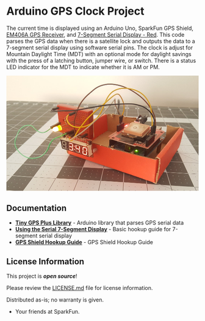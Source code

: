Arduino GPS Clock Project
========================================

The current time is displayed using an Arduino Uno, SparkFun GPS Shield, [EM406A GPS Receiver](https://www.sparkfun.com/products/retired/465), and [7-Segment Serial Display - Red]( https://www.sparkfun.com/products/11441). This code parses the GPS data when there is a satellite lock and outputs the data to a 7-segment serial display using software serial pins. The clock is adjust for Mountain Daylight Time (MDT) with an optional mode for daylight savings with the press of a latching button, jumper wire, or switch. There is a status LED indicator for the MDT to indicate whether it is AM or PM.

[![GPS Clock with 7-Segment Serial Display](https://raw.githubusercontent.com/bboyho/GPSClock/master/Documentation/Arduino_GPS_Clock.jpg)](https://raw.githubusercontent.com/bboyho/GPSClock/master/Documentation/Arduino_GPS_Clock.jpg)

Documentation
--------------

* **[Tiny GPS Plus Library](https://github.com/mikalhart/TinyGPSPlus)** - Arduino library that parses GPS serial data
* **[Using the Serial 7-Segment Display](https://learn.sparkfun.com/tutorials/using-the-serial-7-segment-display/)** - Basic hookup guide for 7-segment  serial display
* **[GPS Shield Hookup Guide](https://learn.sparkfun.com/tutorials/gps-shield-hookup-guide)** - GPS Shield Hookup Guide



License Information
-------------------

This project is _**open source**_! 

Please review the [LICENSE.md](https://github.com/bboyho/GPSClock/blob/master/LICENSE.md) file for license information. 

Distributed as-is; no warranty is given.

- Your friends at SparkFun.

